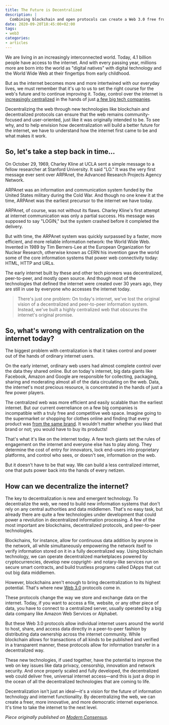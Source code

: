 ```yaml
---
title: The Future is Decentralized
description: |
  Combining blockchain and open protocols can create a Web 3.0 free from the power of centralized mega-corporations like Amazon, Google, and Facebook is within grasp.
date: 2020-09-20T18:45:00+02:00
tags:
- web3
categories:
- articles
---
```


We are living in an increasingly interconnected world. Today, 4.1 billion people have access to the internet. And with every passing year, millions more are born into the world as "digital natives" with digital technology and the World Wide Web at their fingertips from early childhood.

<!--more-->

But as the internet becomes more and more intertwined with our everyday lives, we must remember that it's up to us to set the right course for the web's future and to continue improving it. Today, control over the internet is [increasingly centralized](https://www.nytimes.com/2020/07/29/technology/big-tech-hearing-apple-amazon-facebook-google.html) in the hands of just [a few big tech companies](https://modernconsensus.com/cryptocurrencies/libra/facebook-is-joining-apple-and-google-in-coming-after-citibank-and-chase/).

Decentralizing the web through new technologies like blockchain and decentralized protocols can ensure that the web remains community-focused and user-oriented, just like it was originally intended to be. To see why, and to help envision how decentralization will build a better future for the internet, we have to understand how the internet first came to be and what makes it work.

## So, let's take a step back in time…

On October 29, 1969, Charley Kline at UCLA sent a simple message to a fellow researcher at Stanford University. It said "LO." It was the very first message ever sent over ARPAnet, the Advanced Research Projects Agency Network.

ARPAnet was an information and communication system funded by the United States military during the Cold War. And though no one knew it at the time, ARPAnet was the earliest precursor to the internet we have today.  

ARPAnet, of course, was not without its flaws. Charley Kline's first attempt at internet communication was only a partial success. His message was supposed to say "LOGIN," but the system crashed before it completed the delivery. 

But with time, the ARPAnet system was quickly surpassed by a faster, more efficient, and more reliable information network: the World Wide Web. Invented in 1989 by Tim Berners-Lee at the European Organization for Nuclear Research, otherwise known as CERN his invention gave the world some of the core information systems that power web connectivity today: HTML, HTTP and URLs.

The early internet built by these and other tech pioneers was decentralized, peer-to-peer, and mostly open source. And though most of the technologies that defined the internet were created over 30 years ago, they are still in use by everyone who accesses the internet today.

> There's just one problem: On today's internet, we've lost the original vision of a decentralized and peer-to-peer information system. Instead, we've built a highly centralized web that obscures the internet's original promise.

## So, what's wrong with centralization on the internet today?

The biggest problem with centralization is that it takes control and power out of the hands of ordinary internet users. 

On the early internet, ordinary web users had almost complete control over the data they shared online. But on today's internet, big data giants like Facebook, Amazon and Google are responsible for collecting, packaging, sharing and moderating almost all of the data circulating on the web. Data, the internet's most precious resource, is concentrated in the hands of just a few power players.

The centralized web was more efficient and easily scalable than the earliest internet. But our current overreliance on a few big companies is incompatible with a truly free and competitive web space. Imagine going to the supermarket or shopping for clothes online and finding that every product was [from the same brand](https://www.nytimes.com/2020/07/30/technology/tech-company-earnings-amazon-apple-facebook-google.html). It wouldn't matter whether you liked that brand or not; you would have to buy its products!

That's what it's like on the internet today. A few tech giants set the rules of engagement on the internet and everyone else has to play along. They determine the cost of entry for innovators, lock end-users into proprietary platforms, and control who sees, or doesn't see, information on the web.

But it doesn't have to be that way. We can build a less centralized internet, one that puts power back into the hands of every netizen.

## How can we decentralize the internet?

The key to decentralization is new and emergent technology. To decentralize the web, we need to build new information systems that don't rely on any central authorities and data middlemen. That's no easy task, but already there are quite a few technologies under development that could power a revolution in decentralized information processing. A few of the most important are blockchains, decentralized protocols, and peer-to-peer technologies.

Blockchains, for instance, allow for continuous data addition by anyone in the network, all while simultaneously empowering the network itself to verify information stored on it in a fully decentralized way. Using blockchain technology, we can operate decentralized marketplaces powered by cryptocurrencies, develop new copyright- and notary-like services run on secure smart contracts, and build trustless programs called DApps that cut out big data middlemen.

However, blockchains aren't enough to bring decentralization to its highest potential. That's where new [Web 3.0](https://web3.foundation/) protocols come in. 

These protocols change the way we store and exchange data on the internet. Today, if you want to access a file, website, or any other piece of data, you have to connect to a centralized server, usually operated by a big data company like Amazon Web Services or Alphabet. 

But these Web 3.0 protocols allow individual internet users around the world to host, share, and access data directly in a peer-to-peer fashion by distributing data ownership across the internet community. While blockchain allows for transactions of all kinds to be published and verified in a transparent manner, these protocols allow for information transfer in a decentralized way. 

These new technologies, if used together, have the potential to improve the web on key issues like data privacy, censorship, innovation and network security. And once properly scaled and fully developed, the decentralized web could deliver free, universal internet access—and this is just a drop in the ocean of all the decentralized technologies that are coming to life.

Decentralization isn't just an ideal—it's a vision for the future of information technology and internet functionality. By decentralizing the web, we can create a freer, more innovative, and more democratic internet experience. It's time to take the internet to the next level.

_Piece originally published on [Modern Consensus](https://modernconsensus.com/commentary/the-future-is-decentralized/)._
